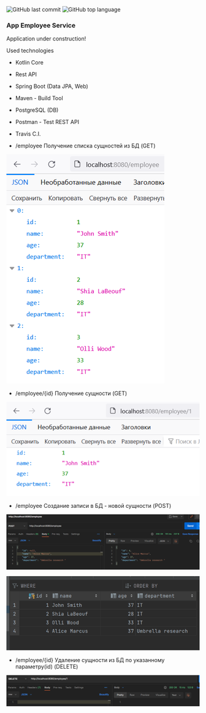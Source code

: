 ![GitHub last commit](https://img.shields.io/github/last-commit/Halsyon/Employee?logo=github)
![GitHub top language](https://img.shields.io/github/languages/top/Halsyon/Employee?logo=kotlin)

### App Employee Service

Application under construction!

Used technologies
- Kotlin Core
- Rest API
- Spring Boot (Data JPA, Web)
- Maven - Build Tool
- PostgreSQL (DB)
- Postman - Test REST API
- Travis C.I.

- /employee Получение списка сущностей из БД (GET)

![Image of Arch](https://github.com/Halsyon/Employee/blob/master/image/Screenshot_4.png)

- /employee/{id} Получение сущности (GET)

![Image of Arch](https://github.com/Halsyon/Employee/blob/master/image/Screenshot_3.png)


- /employee Создание записи в БД - новой сущности (POST)

![Image of Arch](https://github.com/Halsyon/Employee/blob/master/image/Screenshot_5.png)

![Image of Arch](https://github.com/Halsyon/Employee/blob/master/image/Screenshot_6.png)

- /employee/{id} Удаление сущности из БД по указанному параметру(id) (DELETE)

![Image of Arch](https://github.com/Halsyon/Employee/blob/master/image/Screenshot_7.png)
